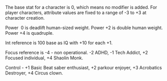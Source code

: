 The base stat for a character is 0, which means no modifier is added. For player characters, attribute values are fixed to a range of -3 to +3 at character creation.

Power  0 is deadlift human-sized weight. Power +2 is double human weight. Power +4 is quadruple.

Int reference is 100 base as IQ with +10 for each +1.

Focus reference is -4 - non operational. -2 ADHD, -1 Tech Addict, +2 Focused individual, +4 Shaolin Monk.

Control - +1 Basic Beat saber enthusiast, +2 parkour enjoyer, +3 Acrobatics Destroyer, +4 Circus clown.